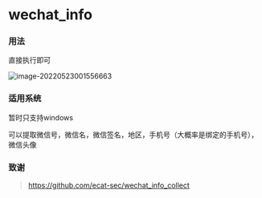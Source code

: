 # wechat_info

### 用法
直接执行即可

![image-20220523001556663](C:\Users\googuai\AppData\Roaming\Typora\typora-user-images\image-20220523001556663.png)

### 适用系统
暂时只支持windows

可以提取微信号，微信名，微信签名，地区，手机号（大概率是绑定的手机号），微信头像

### 致谢
>https://github.com/ecat-sec/wechat_info_collect